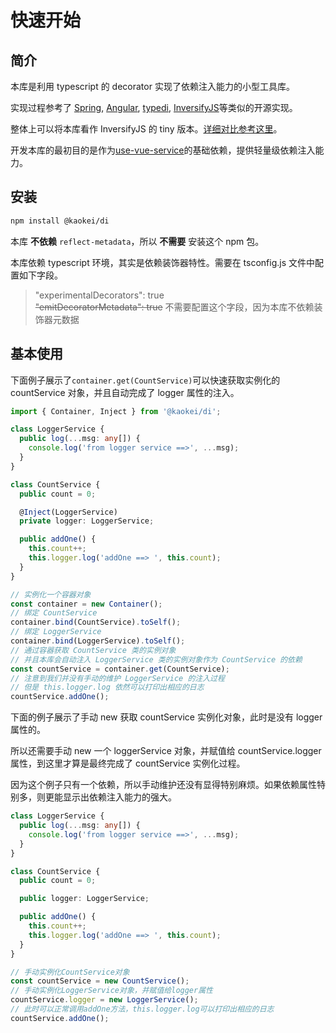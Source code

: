 # 快速开始

## 简介

本库是利用 typescript 的 decorator 实现了依赖注入能力的小型工具库。

实现过程参考了 [Spring](https://spring.io/), [Angular](https://angular.io/), [typedi](https://github.com/typestack/typedi), [InversifyJS](https://github.com/inversify/InversifyJS)等类似的开源实现。

整体上可以将本库看作 InversifyJS 的 tiny 版本。[详细对比参考这里](./COMPARE.md)。

开发本库的最初目的是作为[use-vue-service](https://github.com/kaokei/use-vue-service)的基础依赖，提供轻量级依赖注入能力。

## 安装

```sh
npm install @kaokei/di
```

本库 **不依赖** `reflect-metadata`，所以 **不需要** 安装这个 npm 包。

本库依赖 typescript 环境，其实是依赖装饰器特性。需要在 tsconfig.js 文件中配置如下字段。

> "experimentalDecorators": true  
> ~~"emitDecoratorMetadata": true~~ 不需要配置这个字段，因为本库不依赖装饰器元数据

## 基本使用

下面例子展示了`container.get(CountService)`可以快速获取实例化的 countService 对象，并且自动完成了 logger 属性的注入。

```ts
import { Container, Inject } from '@kaokei/di';

class LoggerService {
  public log(...msg: any[]) {
    console.log('from logger service ==>', ...msg);
  }
}

class CountService {
  public count = 0;

  @Inject(LoggerService)
  private logger: LoggerService;

  public addOne() {
    this.count++;
    this.logger.log('addOne ==> ', this.count);
  }
}

// 实例化一个容器对象
const container = new Container();
// 绑定 CountService
container.bind(CountService).toSelf();
// 绑定 LoggerService
container.bind(LoggerService).toSelf();
// 通过容器获取 CountService 类的实例对象
// 并且本库会自动注入 LoggerService 类的实例对象作为 CountService 的依赖
const countService = container.get(CountService);
// 注意到我们并没有手动的维护 LoggerService 的注入过程
// 但是 this.logger.log 依然可以打印出相应的日志
countService.addOne();
```

下面的例子展示了手动 new 获取 countService 实例化对象，此时是没有 logger 属性的。

所以还需要手动 new 一个 loggerService 对象，并赋值给 countService.logger 属性，到这里才算是最终完成了 countService 实例化过程。

因为这个例子只有一个依赖，所以手动维护还没有显得特别麻烦。如果依赖属性特别多，则更能显示出依赖注入能力的强大。

```ts
class LoggerService {
  public log(...msg: any[]) {
    console.log('from logger service ==>', ...msg);
  }
}

class CountService {
  public count = 0;

  public logger: LoggerService;

  public addOne() {
    this.count++;
    this.logger.log('addOne ==> ', this.count);
  }
}

// 手动实例化CountService对象
const countService = new CountService();
// 手动实例化LoggerService对象，并赋值给logger属性
countService.logger = new LoggerService();
// 此时可以正常调用addOne方法，this.logger.log可以打印出相应的日志
countService.addOne();
```
